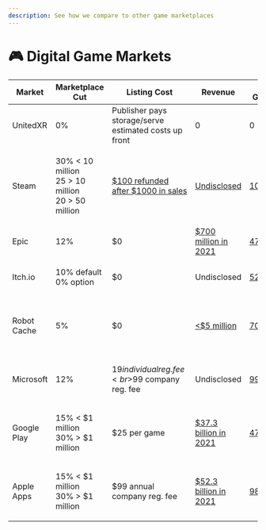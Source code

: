 ```yaml
---
description: See how we compare to other game marketplaces
---
```


# 🎮 Digital Game Markets

| Market      | Marketplace Cut                                                    | Listing Cost                                                                                           | Revenue                                                                                                                                                           | # of Games                                                                                                                                                                                                             | # of Customers                                                                                                                                                              | Resale Royalty                     | Code          | Blockchain  |
| ----------- | ------------------------------------------------------------------ | ------------------------------------------------------------------------------------------------------ | ----------------------------------------------------------------------------------------------------------------------------------------------------------------- | ---------------------------------------------------------------------------------------------------------------------------------------------------------------------------------------------------------------------- | --------------------------------------------------------------------------------------------------------------------------------------------------------------------------- | ---------------------------------- | ------------- | ----------- |
| UnitedXR    | 0%                                                                 | Publisher pays storage/serve estimated costs up front                                                  | 0                                                                                                                                                                 | 0                                                                                                                                                                                                                      | 0                                                                                                                                                                           | Publisher decides                  | Open-source   | Undecided   |
| Steam       | <p>30% &#x3C; 10 million<br>25 > 10 million<br>20 > 50 million</p> | [$100 refunded after $1000 in sales](https://xsolla.com/blog/self-publish-on-steam-the-ultimate-guide) | [Undisclosed](https://gameworldobserver.com/2022/03/09/steam-welcomed-over-30-million-new-purchasers-in-2021-with-players-spending-4-3-million-years-on-platform) | [10,696](https://www.statista.com/statistics/552623/number-games-released-steam/#:\~:text=The%20platform%20initially%20released%20just,on%20the%20platform%20so%20far.)                                                | [120 million MAU](https://www.statista.com/statistics/308330/number-stream-users/)                                                                                          | No resales                         | Closed-source | Centralized |
| Epic        | 12%                                                                | $0                                                                                                     | [$700 million in 2021](https://earthweb.com/epic-games-store-statistics/)                                                                                         | [470](https://earthweb.com/epic-games-store-statistics/)                                                                                                                                                               | [62 million MAU](https://www.statista.com/statistics/1234012/number-epic-games-store-users/)                                                                                | No resales                         | Closed-source | Centralized |
| Itch.io     | <p>10% default<br>0% option</p>                                    | $0                                                                                                     | Undisclosed                                                                                                                                                       | [527,250](https://itch.io/games)                                                                                                                                                                                       | [31.3 million MAU](https://www.polygon.com/22396021/itchio-epic-games-store-windows-pc-apps#:\~:text=The%20addition%20will%20put%20itch,itch.io%20to%20Epic's%20customers.) | No resales                         | Closed-source | Centralized |
| Robot Cache | 5%                                                                 | $0                                                                                                     | [<$5 million](https://www.zoominfo.com/c/robot-cache/449314291)                                                                                                   | [700](https://venturebeat.com/2018/12/11/robotcache-signs-22-publishers-with-700-games-for-blockchain-app-store/#:\~:text=RobotCache%20has%2022%20publishers%20and,blockchain%2Dbased%20alternative%20to%20Steam.)     | Undisclosed                                                                                                                                                                 | <p>75% publisher<br>25% seller</p> | Closed-source | Casper      |
| Microsoft   | 12%                                                                | <p>$19 individual reg. fee<br>$99 company reg. fee</p>                                                 | Undisclosed                                                                                                                                                       | [998](https://www.microsoft.com/en-us/store/best-selling/games/pc)                                                                                                                                                     | Undisclosed                                                                                                                                                                 | No resales                         | Closed-source | Centralized |
| Google Play | <p>15% &#x3C; $1 million<br>30% > $1 million</p>                   | $25 per game                                                                                           | [$37.3 billion in 2021](https://www.businessofapps.com/data/app-revenues/)                                                                                        | [477,877](https://www.statista.com/statistics/780229/number-of-available-gaming-apps-in-the-google-play-store-quarter/#:\~:text=This%20statistic%20gives%20information%20on,compared%20to%20the%20previous%20quarter.) | Undisclosed                                                                                                                                                                 | No resales                         | Closed-source | Centralized |
| Apple Apps  | <p>15% &#x3C; $1 million<br>30% > $1 million</p>                   | $99 annual company reg. fee                                                                            | [$52.3 billion in 2021](https://www.businessofapps.com/data/app-revenues/)                                                                                        | [984,000](https://www.businessofapps.com/data/app-stores/)                                                                                                                                                             | Undisclosed                                                                                                                                                                 | No resales                         | Closed-source | Centralized |
